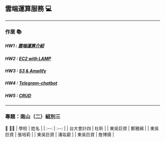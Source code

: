 ## 雲端運算服務 💻
------------------------------
### 作業 📚
##### HW1 : [雲端運算介紹](https://github.com/rui525/FinTech/blob/main/hw/work1.md)
##### HW2 : [EC2 with LAMP](https://youtu.be/qEJeD9jz8mU)
##### HW3 : [S3 & Amplify](https://www.youtube.com/watch?v=uGQcnV25WwU)
##### HW4 : [Telegram-chatbot](https://www.youtube.com/watch?v=rHb4u7u9LSo)
##### HW5 : [CRUD](https://youtu.be/l2PdHunnHsE)
------------------------------
### 專題：南山（二）組別三 
👷 👷‍♀️
| 學校 | 姓名 |
| :--: | :--: |
| 台大會計四 | 杜昕 |
| 東吳巨資 | 鄭雅綿 |
| 東吳巨資 | 張培莉 |
| 東吳巨資 | 潘竑叡 |
| 東吳巨資 | 詹博揚 |


